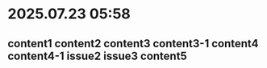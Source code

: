 # 2025.07.23 05:58
content1
content2
content3 content3-1
content4 content4-1
issue2
issue3
content5
---